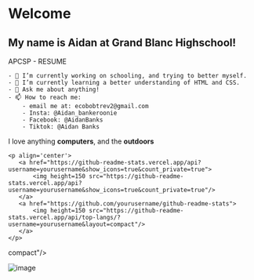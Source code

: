 # **Welcome**
## My name is Aidan at Grand Blanc Highschool! 
APCSP - RESUME

	- 🔭 I’m currently working on schooling, and trying to better myself.
	- 🌱 I’m currently learning a better understanding of HTML and CSS.
	- 💬 Ask me about anything!
	- 📫 How to reach me: 
	    - email me at: ecobobtrev2@gmail.com
	    - Insta: @Aidan_bankeroonie
	    - Facebook: @AidanBanks
	    - Tiktok: @Aidan Banks

I love anything **computers**, and the **outdoors**

	<p align='center'>
	   <a href="https://github-readme-stats.vercel.app/api?username=yourusername&show_icons=true&count_private=true">
	       <img height=150 src="https://github-readme-stats.vercel.app/api?username=yourusername&show_icons=true&count_private=true"/>
	   </a>
	   <a href="https://github.com/yourusername/github-readme-stats">
	       <img height=150 src="https://github-readme-stats.vercel.app/api/top-langs/?username=yourusername&layout=compact"/>
	   </a>
	</p>
compact"/> </a> </p> 
![image](https://github.com/Ecobobtrev2/Resume/assets/103903050/9ad0beb5-637c-419b-bdd9-c98b52396320)
